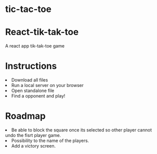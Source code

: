 # tic-tac-toe
# React-tik-tak-toe
 <p>A react app tik-tak-toe game</p>
 
 <h1>Instructions</h1>
 <p><li>Download all files</li>
 <li>Run a local server on your browser</li>
 <li>Open standalone file</li>
 <li>Find a opponent and play!</li>
 
 <h1>Roadmap</h1>
 <li>Be able to block the square once its selected so other player cannot undo the fisrt player game.</li>
 <li>Possibility to the name of the players.</li>
 <li>Add a victory screen.</li>

